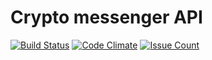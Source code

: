 # Crypto messenger API

[![Build Status](https://travis-ci.org/vadimstroganov/crypto_messenger.svg?branch=develop)](https://travis-ci.org/vadimstroganov/crypto_messenger)
[![Code Climate](https://codeclimate.com/github/cryptochat/rails_api/badges/gpa.svg)](https://codeclimate.com/github/cryptochat/rails_api)
[![Issue Count](https://codeclimate.com/github/cryptochat/rails_api/badges/issue_count.svg)](https://codeclimate.com/github/cryptochat/rails_api)
